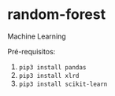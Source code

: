 # random-forest
 Machine Learning

Pré-requisitos:
1. ```pip3 install pandas```
2. ```pip3 install xlrd```
3. ```pip3 install scikit-learn```